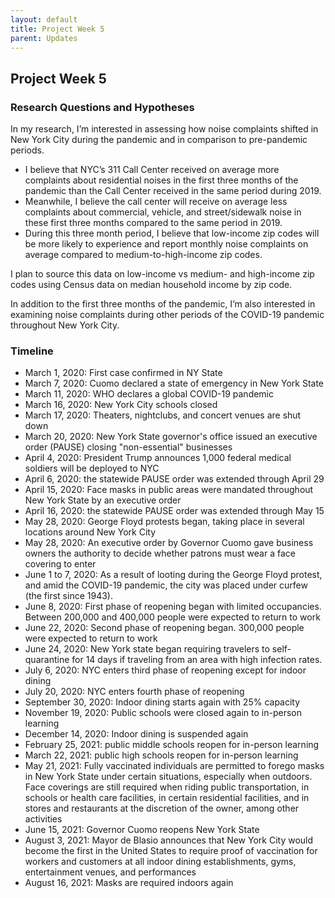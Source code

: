 ```yaml
---
layout: default
title: Project Week 5
parent: Updates
---
```


## Project Week 5

### Research Questions and Hypotheses
In my research, I’m interested in assessing how noise complaints shifted in New York City during the pandemic and in comparison to pre-pandemic periods.
- I believe that NYC’s 311 Call Center received on average more complaints about residential noises in the first three months of the pandemic than the Call Center received in the same period during 2019. 
- Meanwhile, I believe the call center will receive on average less complaints about commercial, vehicle, and street/sidewalk noise in these first three months compared to the same period in 2019. 
- During this three month period, I believe that low-income zip codes will be more likely to experience and report monthly noise complaints on average compared to medium-to-high-income zip codes.

I plan to source this data on low-income vs medium- and high-income zip codes using Census data on median household income by zip code.

In addition to the first three months of the pandemic, I’m also interested in examining noise complaints during other periods of the COVID-19 pandemic throughout New York City. 


### Timeline
- March 1, 2020: First case confirmed in NY State
- March 7, 2020: Cuomo declared a state of emergency in New York State
- March 11, 2020: WHO declares a global COVID-19 pandemic
- March 16, 2020: New York City schools closed
- March 17, 2020: Theaters, nightclubs, and concert venues are shut down
- March 20, 2020: New York State governor's office issued an executive order (PAUSE) closing "non-essential" businesses
- April 4, 2020: President Trump announces 1,000 federal medical soldiers will be deployed to NYC
- April 6, 2020: the statewide PAUSE order was extended through April 29
- April 15, 2020: Face masks in public areas were mandated throughout New York State by an executive order 
- April 16, 2020: the statewide PAUSE order was extended through May 15
- May 28, 2020: George Floyd protests began, taking place in several locations around New York City
- May 28, 2020: An executive order by Governor Cuomo gave business owners the authority to decide whether patrons must wear a face covering to enter
- June 1 to 7, 2020: As a result of looting during the George Floyd protest, and amid the COVID-19 pandemic, the city was placed under curfew (the first since 1943).
- June 8, 2020: First phase of reopening began with limited occupancies. Between 200,000 and 400,000 people were expected to return to work 
- June 22, 2020: Second phase of reopening began. 300,000 people were expected to return to work
- June 24, 2020: New York state began requiring travelers to self-quarantine for 14 days if traveling from an area with high infection rates.
- July 6, 2020: NYC enters third phase of reopening except for indoor dining
- July 20, 2020: NYC enters fourth phase of reopening
- September 30, 2020: Indoor dining starts again with 25% capacity
- November 19, 2020: Public schools were closed again to in-person learning
- December 14, 2020: Indoor dining is suspended again
- February 25, 2021: public middle schools reopen for in-person learning
- March 22, 2021: public high schools reopen for in-person learning
- May 21, 2021: Fully vaccinated individuals are permitted to forego masks in New York State under certain situations, especially when outdoors. Face coverings are still required when riding public transportation, in schools or health care facilities, in certain residential facilities, and in stores and restaurants at the discretion of the owner, among other activities
- June 15, 2021: Governor Cuomo reopens New York State
- August 3, 2021: Mayor de Blasio announces that New York City would become the first in the United States to require proof of vaccination for workers and customers at all indoor dining establishments, gyms, entertainment venues, and performances
- August 16, 2021: Masks are required indoors again
